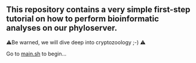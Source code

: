 ## This repository contains a very simple first-step tutorial on how to perform bioinformatic analyses on our phyloserver.

:warning:Be warned, we will dive deep into cryptozoology ;-) :warning:

Go to [main.sh](/shell/main.sh) to begin...
